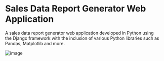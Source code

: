 # Sales Data Report Generator Web Application
A sales data report generator web application developed in Python using the Django framework with the inclusion of various Python libraries such as Pandas, Matplotlib and more.

![image](https://user-images.githubusercontent.com/79690509/127463521-adfd8ff5-7e59-4f9e-9511-0fb064402b6e.png)

